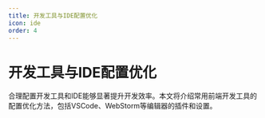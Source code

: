 ```yaml
---
title: 开发工具与IDE配置优化
icon: ide
order: 4
---
```


# 开发工具与IDE配置优化

合理配置开发工具和IDE能够显著提升开发效率。本文将介绍常用前端开发工具的配置优化方法，包括VSCode、WebStorm等编辑器的插件和设置。
